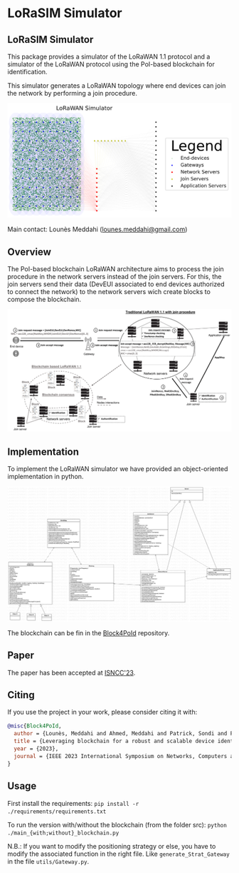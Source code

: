 # LoRaSIM Simulator
## LoRaSIM Simulator
This package provides a simulator of the LoRaWAN 1.1 protocol and a simulator of the LoRaWAN protocol using the PoI-based blockchain for identification.

This simulator generates a LoRaWAN topology where end devices can join the network by performing a join procedure.
<p align="center">
  <img src="./Images/SimulatorLoRaWAN.PNG" />
</p>

Main contact: Lounès Meddahi (lounes.meddahi@gmail.com)

## Overview
The PoI-based blockchain LoRaWAN architecture aims to process the join procedure in the network servers instead of the join servers. For this, the join servers send their data (DevEUI associated to end devices authorized to connect the network) to the network servers wich create blocks to compose the blockchain.
<p align="center">
  <img src="./Images/ArchitectureLoRaWANWithWithoutBlockchain.png" />
</p>


## Implementation 
To implement the LoRaWAN simulator we have provided an object-oriented implementation in python.
<p align="center">
  <img src="./Images/SimulatorUML.svg" />
</p>

The blockchain can be fin in the [Block4PoId](https://github.com/LounesMD/Block4PoId) repository.

## Paper 
The paper has been accepted at [ISNCC'23](https://www.isncc-conf.org/).

## Citing 
If you use the project in your work, please consider citing it with:

```bibtex
@misc{Block4PoId,
  author = {Lounès, Meddahi and Ahmed, Meddahi and Patrick, Sondi and Fen, Zhou},
  title = {Leveraging blockchain for a robust and scalable device identification in LoRaWAN},
  year = {2023},
  journal = {IEEE 2023 International Symposium on Networks, Computers and Communications (ISNCC'23)},
}
```

## Usage

First install the requirements: `pip install -r ./requirements/requirements.txt`

To run the version with/without the blockchain (from the folder src): `python ./main_{with;without}_blockchain.py` 

N.B.: If you want to modify the positioning strategy or else, you have to modify the associated function in the right file. Like `generate_Strat_Gateway` in the file `utils/Gateway.py`.